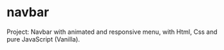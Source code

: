 # navbar
 Project: Navbar with animated and responsive menu, with Html, Css and pure JavaScript (Vanilla).
